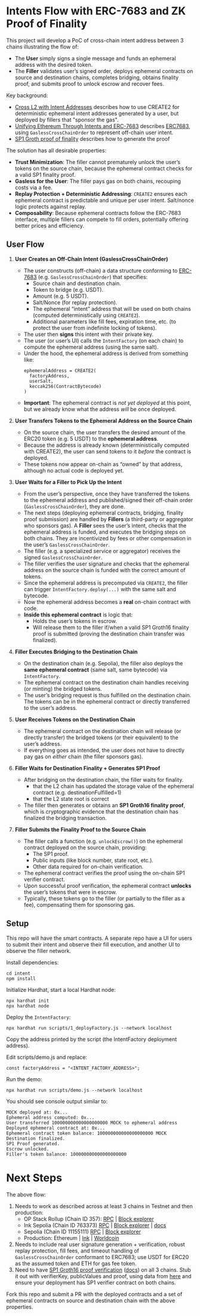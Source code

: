 # Intents Flow with ERC-7683 and ZK Proof of Finality

This project will develop a PoC of cross-chain intent address between 3 chains illustrating the flow of:
* The **User** simply signs a single message and funds an ephemeral address with the desired token.
* The **Filler** validates user’s signed order, deploys ephemeral contracts on source and destination chains, completes bridging, obtains finality proof, and submits proof to unlock escrow and recover fees.

Key background:
* [Cross L2 with Intent Addresses](https://www.youtube.com/watch?v=ioCdBWLmuI8) describes how to use CREATE2 for deterministic ephemeral intent addresses generated by a user, but deployed by fillers that "sponsor the gas".
* [Unifying Ethereum Through Intents and ERC-7683](https://www.youtube.com/watch?v=jjBxfIsTrLE)
describes [ERC7683](https://www.erc7683.org/spec), using `GaslessCrossChainOrder` to represent off-chain user intent.
* [SP1 Groth proof of finality](https://hackmd.io/F5iI9RfQQoCSFCgXbUalKg) describes how to generate the proof

The solution has all desirable properties:

- **Trust Minimization**: The filler cannot prematurely unlock the user’s tokens on the source chain, because the ephemeral contract checks for a valid SP1 finality proof.  
- **Gasless for the User**: The filler pays gas on both chains, recouping costs via a fee.  
- **Replay Protection + Deterministic Addressing**: `CREATE2` ensures each ephemeral contract is predictable and unique per user intent. Salt/nonce logic protects against replay.  
- **Composability**: Because ephemeral contracts follow the ERC-7683 interface, multiple fillers can compete to fill orders, potentially offering better prices and efficiency.

## User Flow

1. **User Creates an Off-Chain Intent (GaslessCrossChainOrder)**  
   - The user constructs (off-chain) a data structure conforming to [ERC-7683](https://eips.ethereum.org/EIPS/eip-7683) (e.g. `GaslessCrossChainOrder`) that specifies:  
     - Source chain and destination chain.  
     - Token to bridge (e.g. USDT).  
     - Amount (e.g. 5 USDT).  
     - Salt/Nonce (for replay protection).  
     - The ephemeral “intent” address that will be used on both chains (computed deterministically using `CREATE2`).  
     - Additional parameters like fill fees, expiration time, etc. (to protect the user from indefinite locking of tokens).  
   - The user then **signs** this intent with their private key.
   - The user (or user’s UI) calls the `IntentFactory` (on each chain) to compute the ephemeral address (using the same salt).  
   - Under the hood, the ephemeral address is derived from something like:
     ```solidity
     ephemeralAddress = CREATE2(
       factoryAddress, 
       userSalt, 
       keccak256(ContractBytecode)
     )
     ```
   - **Important**: The ephemeral contract is *not yet deployed* at this point, but we already know what the address *will* be once deployed.

2. **User Transfers Tokens to the Ephemeral Address on the Source Chain**  
   - On the source chain, the user transfers the desired amount of the ERC20 token (e.g. 5 USDT) to the **ephemeral address**.  
   - Because the address is already known (deterministically computed with CREATE2), the user can send tokens to it *before* the contract is deployed.  
   - These tokens now appear on-chain as “owned” by that address, although no actual code is deployed yet.

3. **User Waits for a Filler to Pick Up the Intent**  
   - From the user’s perspective, once they have transferred the tokens to the ephemeral address and published/signed their off-chain order (`GaslessCrossChainOrder`), they are done.  
   - The next steps (deploying ephemeral contracts, bridging, finality proof submission) are handled by **Fillers** (a third-party or aggregator who sponsors gas).  A **Filler** sees the user’s intent, checks that the ephemeral address is funded, and executes the bridging steps on both chains. They are incentivized by fees or other compensation in the user’s `GaslessCrossChainOrder`.
   - The filler (e.g. a specialized service or aggregator) receives the signed `GaslessCrossChainOrder`.  
   - The filler verifies the user signature and checks that the ephemeral address on the source chain is funded with the correct amount of tokens.
   - Since the ephemeral address is precomputed via `CREATE2`, the filler can trigger `IntentFactory.deploy(...)` with the same salt and bytecode.  
   - Now the ephemeral address becomes a **real** on-chain contract with code.  
   - **Inside this ephemeral contract** is logic that:  
     - Holds the user’s tokens in escrow.  
     - Will release them to the filler if/when a valid SP1 Groth16 finality proof is submitted (proving the destination chain transfer was finalized).

4. **Filler Executes Bridging to the Destination Chain**  
   - On the destination chain (e.g. Sepolia), the filler also deploys the **same ephemeral contract** (same salt, same bytecode) via `IntentFactory`.  
   - The ephemeral contract on the destination chain handles receiving (or minting) the bridged tokens.  
   - The user’s bridging request is thus fulfilled on the destination chain. The tokens can be in the ephemeral contract or directly transferred to the user’s address.

5. **User Receives Tokens on the Destination Chain**  
   - The ephemeral contract on the destination chain will release (or directly transfer) the bridged tokens (or their equivalent) to the user’s address.  
   - If everything goes as intended, the user does not have to directly pay gas on *either* chain (the filler sponsors gas).

6. **Filler Waits for Destination Finality + Generates SP1 Proof**  
   - After bridging on the destination chain, the filler waits for finality.  
     - that the L2 chain has updated the storage value of the ephemeral contract (e.g. destinationFulfilled=1)
     - that the L2 state root is correct   
   - The filler then generates or obtains an **SP1 Groth16 finality proof**, which is cryptographic evidence that the destination chain has finalized the bridging transaction.

7. **Filler Submits the Finality Proof to the Source Chain**  
   - The filler calls a function (e.g. `unlockEscrow()`) on the ephemeral contract deployed on the source chain, providing:  
     - The SP1 proof.  
     - Public inputs (like block number, state root, etc.).  
     - Other data required for on-chain verification.  
   - The ephemeral contract verifies the proof using the on-chain SP1 verifier contract.
   - Upon successful proof verification, the ephemeral contract **unlocks** the user’s tokens that were in escrow.  
   - Typically, these tokens go to the filler (or partially to the filler as a fee), compensating them for sponsoring gas.


## Setup 

This repo will have the smart contracts.  A separate repo have a UI for users to submit their intent and observe their fill execution, and another UI to observe the filler network.


Install dependencies:

```
cd intent
npm install
```

Initialize Hardhat, start a local Hardhat node:

```
npx hardhat init
npx hardhat node
```

Deploy the `IntentFactory`:

```
npx hardhat run scripts/1_deployFactory.js --network localhost
```

Copy the address printed by the script (the IntentFactory deployment address).

Edit scripts/demo.js and replace:

```
const factoryAddress = "<INTENT_FACTORY_ADDRESS>";
```

Run the demo:

```
npx hardhat run scripts/demo.js --network localhost
```

You should see console output similar to:

```
MOCK deployed at: 0x...
Ephemeral address computed: 0x...
User transferred 100000000000000000000 MOCK to ephemeral address
Deployed ephemeral contract at: 0x...
Ephemeral contract token balance: 100000000000000000000 MOCK
Destination finalized.  
SP1 Proof generated.
Escrow unlocked.
Filler's token balance: 100000000000000000000
```

# Next Steps

The above flow:

1. Needs to work as described across at least 3 chains in Testnet and then production:
   - OP Stack Rollup (Chain ID 357): [RPC](https://rpc-jam-ccw030wxbz.t.conduit.xyz/Pwe4skpfPaM8HSTPwHDhXzoJoKqdpjfRQ) | [Block explorer](https://explorer-jam-ccw030wxbz.t.conduit.xyz)
   - Ink Sepolia (Chain ID 763373) [RPC](https://rpc-gel-sepolia.inkonchain.com) | [Block explorer](https://explorer-sepolia.inkonchain.com) | [docs](https://blog.kraken.com/product/ink-testnet)
   - Sepolia (Chain ID 11155111) [RPC]() | [Block explorer](https://sepolia.etherscan.io/) 
   - Production: Ethereum | [Ink](https://usdt0.to/) | [Worldcoin](https://world.org/blog/announcements/introducing-world-chain)
2. Needs to include real user signature generation + verification, robust replay protection, fill fees, and timeout handling of `GaslessCrossChainOrder` conformant to ERC7683; use USDT for ERC20 as the assumed token and ETH for gas fee token.
3. Need to have [SP1 Groth16 proof verification](https://sepolia.etherscan.io/address/0x397A5f7f3dBd538f23DE225B51f532c34448dA9B#code) ([docs](https://docs.succinct.xyz/docs/verification/onchain/solidity-sdk)) on all 3 chains.  Stub it out with verifierKey, publicValues and proof, using data from [here](https://dune.com/sourabhniyogi/opsuccinct) and ensure your deployment has SP1 verifier contract on both chains.

Fork this repo and submit a PR with the deployed contracts and a set of ephemeral contracts on source and destination chain with the above properties.